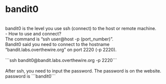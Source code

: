 <h1>bandit0</h1><br/>
bandit0 is the level you use ssh (connect) to the host or remote machine.<br/>
- How to use and connect?<br/>
The command is “ssh user@host -p (port_number)”.<br/>
Bandit0 said you need to connect to the hostname “bandit.labs.overthewire.org” on port 2220 (-p 2220).<br/><br/>
```ssh bandit0@bandit.labs.overthewire.org -p 2220```<br/><br/>
After ssh, you need to input the password. The password is on the website.<br/>
password is ```bandit0```<br/>
